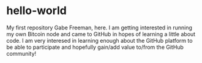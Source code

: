 # hello-world
My first repository 
Gabe Freeman, here. I am getting interested in running my own Bitcoin node and came to GitHub in hopes of learning a little about code. I am very interesed in learning enough about the GitHub platform to be able to participate and hopefully gain/add value to/from the GitHub community!
